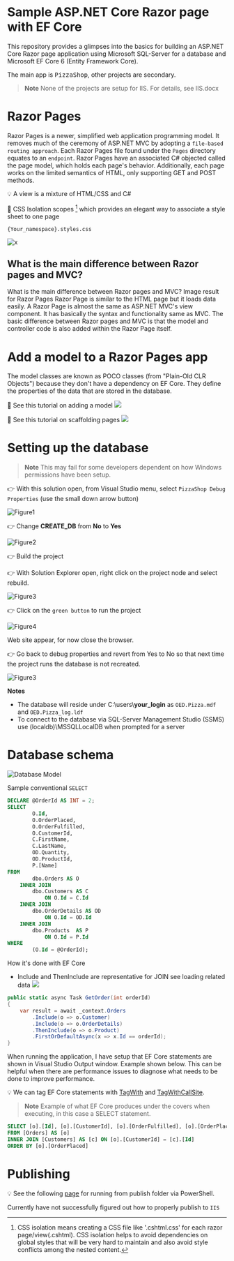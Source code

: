 # Sample ASP.NET Core Razor page with EF Core

This repository provides a glimpses into the basics for building an ASP.NET Core Razor page application using Microsoft SQL-Server for a database and Microsoft EF Core 6 (Entity Framework Core).

The main app is <kbd>PizzaShop</kbd>, other projects are secondary.

> **Note**
> None of the projects are setup for IIS. For details, see IIS.docx

# Razor Pages

Razor Pages is a newer, simplified web application programming model. It removes much of the ceremony of ASP.NET MVC by adopting a `file-based routing approach`. Each Razor Pages file found under the `Pages` directory equates to an `endpoint`. Razor Pages have an associated C# objected called the page model, which holds each page's behavior. Additionally, each page works on the limited semantics of HTML, only supporting GET and POST methods.

:bulb: A view is a mixture of HTML/CSS and C#

:small_orange_diamond: CSS Isolation scopes [^1] which provides an elegant way to associate a style sheet to one page

```
{Your_namespace}.styles.css
```


![x](assets/pageLayout.png)

## What is the main difference between Razor pages and MVC?

What is the main difference between Razor pages and MVC?
Image result for Razor Pages
Razor Page is similar to the HTML page but it loads data easily. A Razor Page is almost the same as ASP.NET MVC's view component. It has basically the syntax and functionality same as MVC. The basic difference between Razor pages and MVC is that the model and controller code is also added within the Razor Page itself.

# Add a model to a Razor Pages app

The model classes are known as POCO classes (from "Plain-Old CLR Objects") because they don't have a dependency on EF Core. They define the properties of the data that are stored in the database.

:small_orange_diamond: See this tutorial on adding a model [![](assets/Link_16x.png)](https://learn.microsoft.com/en-us/aspnet/core/tutorials/razor-pages/model?view=aspnetcore-6.0&tabs=visual-studio)

:small_orange_diamond: See this tutorial on scaffolding pages [![](assets/Link_16x.png)](https://learn.microsoft.com/en-us/aspnet/core/tutorials/razor-pages/page?view=aspnetcore-6.0&tabs=visual-studio)

# Setting up the database

> **Note**
> This may fail for some developers dependent on how Windows permissions have been setup.

:point_right: With this solution open, from Visual Studio menu, select `PizzaShop Debug Properties` (use the small down arrow button)

![Figure1](assets/figure1.png)

:point_right: Change **CREATE_DB** from **No** to **Yes**

![Figure2](assets/figure2.png)

:point_right: Build the project

:point_right: With Solution Explorer open, right click on the project node and select rebuild.

![Figure3](assets/figure3.png)

:point_right: Click on the `green button` to run the project

![Figure4](assets/figure4.png)

Web site appear, for now close the browser.

:point_right: Go back to debug properties and revert from Yes to No so that next time the project runs the database is not recreated.

![Figure3](assets/figure2.png)

**Notes**

- The database will reside under C:\users\\**your_login** as `OED.Pizza.mdf` and `OED.Pizza_log.ldf`
- To connect to the database via SQL-Server Management Studio (SSMS) use (localdb)\MSSQLLocalDB when prompted for a server


# Database schema

![Database Model](assets/DatabaseModel.png)

Sample conventional `SELECT`

```sql
DECLARE @OrderId AS INT = 2;
SELECT
        O.Id,
        O.OrderPlaced,
        O.OrderFulfilled,
        O.CustomerId,
        C.FirstName,
        C.LastName,
        OD.Quantity,
        OD.ProductId,
        P.[Name]
FROM
        dbo.Orders AS O
    INNER JOIN
        dbo.Customers AS C
            ON O.Id = C.Id
    INNER JOIN
        dbo.OrderDetails AS OD
            ON O.Id = OD.Id
    INNER JOIN
        dbo.Products  AS P
            ON O.Id = P.Id
WHERE
        (O.Id = @OrderId);
```

How it's done with EF Core

- Include and ThenInclude are representative for JOIN see loading related data [![](assets/Link_16x.png)](https://learn.microsoft.com/en-us/ef/core/querying/related-data/eager)

```csharp
public static async Task GetOrder(int orderId)
{
    var result = await _context.Orders
        .Include(o => o.Customer)
        .Include(o => o.OrderDetails)
        .ThenInclude(o => o.Product)
        .FirstOrDefaultAsync(x => x.Id == orderId);
}
```

When running the application, I have setup that EF Core statements are shown in Visual Studio Output window. Example shown below. This can be helpful when there are performance issues to diagnose what needs to be done to improve performance.

:bulb: We can tag EF Core statements with [TagWith](https://learn.microsoft.com/en-us/ef/core/querying/tags) and [TagWithCallSite](https://learn.microsoft.com/en-us/dotnet/api/microsoft.entityframeworkcore.entityframeworkqueryableextensions.tagwithcallsite?view=efcore-6.0).


> **Note**
> Example of what EF Core produces under the covers when executing, in this case a SELECT statement.

```sql
SELECT [o].[Id], [o].[CustomerId], [o].[OrderFulfilled], [o].[OrderPlaced], [c].[Id], [c].[Address], [c].[Email], [c].[FirstName], [c].[LastName], [c].[Phone]
FROM [Orders] AS [o]
INNER JOIN [Customers] AS [c] ON [o].[CustomerId] = [c].[Id]
ORDER BY [o].[OrderPlaced]
```

# Publishing

:bulb: See the following [page](publishing.md) for running from publish folder via PowerShell.

Currently have not successfully figured out how to properly publish to `IIS`



[^1]: CSS isolation means creating a CSS file like '.cshtml.css' for each razor page/view(.cshtml). CSS isolation helps to avoid dependencies on global styles that will be very hard to maintain and also avoid style conflicts among the nested content.